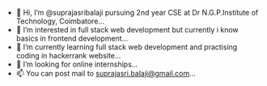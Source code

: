 - 👋 Hi, I’m @suprajasribalaji pursuing 2nd year CSE at Dr N.G.P.Institute of Technology, Coimbatore...
- 👀 I’m interested in full stack web development but currently i know basics in frontend development...
- 🌱 I’m currently learning full stack web development and practising coding in hackerrank website...
- 💞️ I’m looking for online internships...
- 📫 You can post mail to suprajasri.balaji@gmail.com...

<!---
suprajasribalaji/suprajasribalaji is a ✨ special ✨ repository because its `README.md` (this file) appears on your GitHub profile.
You can click the Preview link to take a look at your changes.
--->
